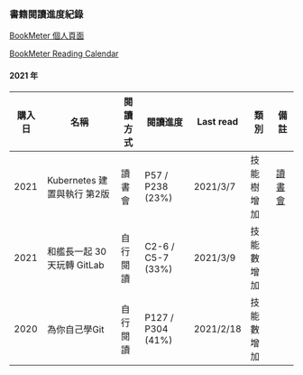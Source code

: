 ### 書籍閱讀進度紀錄

[BookMeter 個人頁面](https://bookmeter.com/users/1218380)

[BookMeter Reading Calendar](https://bookmeter.com/users/1218380/calendar)
#### 2021 年

| 購入日      | 名稱                      | 閱讀方式    | 閱讀進度           | Last read | 類別      | 備註                                                   |
| ---------- | ------------------------ | ---------  | ----------------- | --------- |-------- | -------------------------------------------------------|
| 2021       | Kubernetes 建置與執行 第2版 | 讀書會     | P57 / P238 (23%)  | 2021/3/7 | 技能樹增加 | [讀書會](https://github.com/sakanamax/SA_dockerReading) |
| 2021       | 和艦長一起 30 天玩轉 GitLab | 自行閱讀    | C2-6 / C5-7 (33%) | 2021/3/9 | 技能數增加 |                                                       |
| 2020       | 為你自己學Git              | 自行閱讀    | P127 / P304 (41%) | 2021/2/18 | 技能數增加 |                                                       |